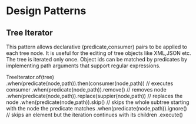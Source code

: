 # Design Patterns

## Tree Iterator

This pattern allows declarative (predicate,consumer) pairs to be applied to each tree node.
It is useful for the editing of tree objects like XML,JSON etc.
The tree is iterated only once.
Object ids can be matched by predicates by implementing path arguments that support regular expressions.

TreeIterator.of(tree)
    .when(predicate(node,path)).then(consumer(node,path)) // executes consumer 
    .when(predicate(node,path)).remove() // removes node 
    .when(predicate(node,path)).replace(suppier(node,path)) // replaces the node 
    .when(predicate(node,path)).skip() // skips the whole subtree starting with the node the predicate matches
    .when(predicate(node,path)).ignore() // skips an element but the iteration continues with its children
    .execute()
